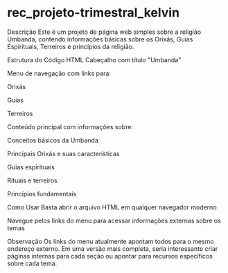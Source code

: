 # rec_projeto-trimestral_kelvin
Descrição
Este é um projeto de página web simples sobre a religião Umbanda, contendo informações básicas sobre os Orixás, Guias Espirituais, Terreiros e princípios da religião.

Estrutura do Código
HTML
Cabeçalho com título "Umbanda"

Menu de navegação com links para:

Orixás

Guias

Terreiros

Conteúdo principal com informações sobre:

Conceitos básicos da Umbanda

Principais Orixás e suas características

Guias espirituais

Rituais e terreiros

Princípios fundamentais

Como Usar
Basta abrir o arquivo HTML em qualquer navegador moderno

Navegue pelos links do menu para acessar informações externas sobre os temas

Observação
Os links do menu atualmente apontam todos para o mesmo endereço externo. Em uma versão mais completa, seria interessante criar páginas internas para cada seção ou apontar para recursos específicos sobre cada tema.
